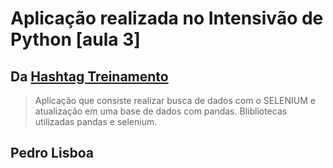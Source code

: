 # Aplicação realizada no Intensivão de Python [aula 3]
## Da [Hashtag Treinamento](https://www.hashtagtreinamentos.com/)

> Aplicação que consiste realizar busca de dados com o SELENIUM e atualização em uma base de dados com pandas.
> Blibliotecas utilizadas pandas e selenium.


## Pedro Lisboa
